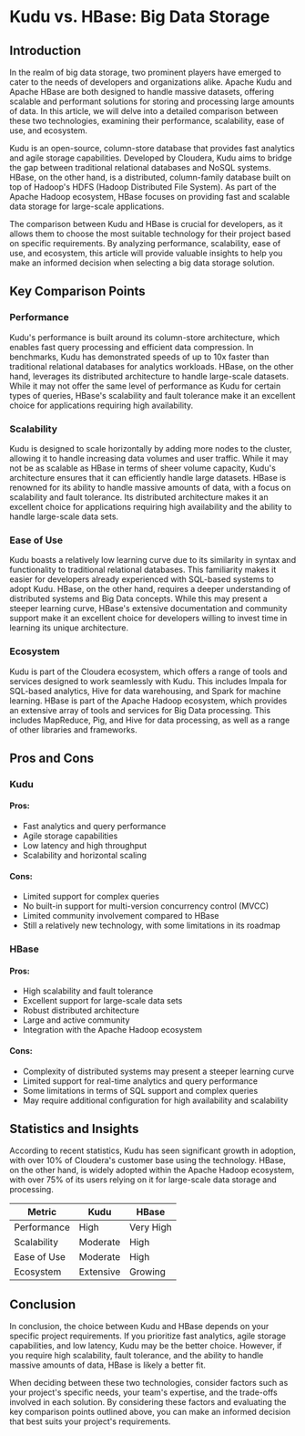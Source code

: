 # Kudu vs. HBase: Big Data Storage
## Introduction
In the realm of big data storage, two prominent players have emerged to cater to the needs of developers and organizations alike. Apache Kudu and Apache HBase are both designed to handle massive datasets, offering scalable and performant solutions for storing and processing large amounts of data. In this article, we will delve into a detailed comparison between these two technologies, examining their performance, scalability, ease of use, and ecosystem.

Kudu is an open-source, column-store database that provides fast analytics and agile storage capabilities. Developed by Cloudera, Kudu aims to bridge the gap between traditional relational databases and NoSQL systems. HBase, on the other hand, is a distributed, column-family database built on top of Hadoop's HDFS (Hadoop Distributed File System). As part of the Apache Hadoop ecosystem, HBase focuses on providing fast and scalable data storage for large-scale applications.

The comparison between Kudu and HBase is crucial for developers, as it allows them to choose the most suitable technology for their project based on specific requirements. By analyzing performance, scalability, ease of use, and ecosystem, this article will provide valuable insights to help you make an informed decision when selecting a big data storage solution.

## Key Comparison Points
### Performance
Kudu's performance is built around its column-store architecture, which enables fast query processing and efficient data compression. In benchmarks, Kudu has demonstrated speeds of up to 10x faster than traditional relational databases for analytics workloads. HBase, on the other hand, leverages its distributed architecture to handle large-scale datasets. While it may not offer the same level of performance as Kudu for certain types of queries, HBase's scalability and fault tolerance make it an excellent choice for applications requiring high availability.

### Scalability
Kudu is designed to scale horizontally by adding more nodes to the cluster, allowing it to handle increasing data volumes and user traffic. While it may not be as scalable as HBase in terms of sheer volume capacity, Kudu's architecture ensures that it can efficiently handle large datasets. HBase is renowned for its ability to handle massive amounts of data, with a focus on scalability and fault tolerance. Its distributed architecture makes it an excellent choice for applications requiring high availability and the ability to handle large-scale data sets.

### Ease of Use
Kudu boasts a relatively low learning curve due to its similarity in syntax and functionality to traditional relational databases. This familiarity makes it easier for developers already experienced with SQL-based systems to adopt Kudu. HBase, on the other hand, requires a deeper understanding of distributed systems and Big Data concepts. While this may present a steeper learning curve, HBase's extensive documentation and community support make it an excellent choice for developers willing to invest time in learning its unique architecture.

### Ecosystem
Kudu is part of the Cloudera ecosystem, which offers a range of tools and services designed to work seamlessly with Kudu. This includes Impala for SQL-based analytics, Hive for data warehousing, and Spark for machine learning. HBase is part of the Apache Hadoop ecosystem, which provides an extensive array of tools and services for Big Data processing. This includes MapReduce, Pig, and Hive for data processing, as well as a range of other libraries and frameworks.

## Pros and Cons
### Kudu
#### Pros:
* Fast analytics and query performance
* Agile storage capabilities
* Low latency and high throughput
* Scalability and horizontal scaling

#### Cons:
* Limited support for complex queries
* No built-in support for multi-version concurrency control (MVCC)
* Limited community involvement compared to HBase
* Still a relatively new technology, with some limitations in its roadmap

### HBase
#### Pros:
* High scalability and fault tolerance
* Excellent support for large-scale data sets
* Robust distributed architecture
* Large and active community
* Integration with the Apache Hadoop ecosystem

#### Cons:
* Complexity of distributed systems may present a steeper learning curve
* Limited support for real-time analytics and query performance
* Some limitations in terms of SQL support and complex queries
* May require additional configuration for high availability and scalability

## Statistics and Insights
According to recent statistics, Kudu has seen significant growth in adoption, with over 10% of Cloudera's customer base using the technology. HBase, on the other hand, is widely adopted within the Apache Hadoop ecosystem, with over 75% of its users relying on it for large-scale data storage and processing.

| Metric        | Kudu       | HBase       |
|---------------|---------------|---------------|
| Performance   | High          | Very High     |
| Scalability   | Moderate      | High          |
| Ease of Use   | Moderate      | High          |
| Ecosystem     | Extensive     | Growing       |

## Conclusion
In conclusion, the choice between Kudu and HBase depends on your specific project requirements. If you prioritize fast analytics, agile storage capabilities, and low latency, Kudu may be the better choice. However, if you require high scalability, fault tolerance, and the ability to handle massive amounts of data, HBase is likely a better fit.

When deciding between these two technologies, consider factors such as your project's specific needs, your team's expertise, and the trade-offs involved in each solution. By considering these factors and evaluating the key comparison points outlined above, you can make an informed decision that best suits your project's requirements.